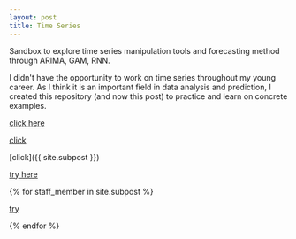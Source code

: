 ```yaml
---
layout: post
title: Time Series
---
```


Sandbox to explore time series manipulation tools and forecasting method through ARIMA, GAM, RNN.

I didn't have the opportunity to work on time series  throughout my young career. As I think it is an  important field in data analysis and prediction, I created this repository (and now this post) to practice and learn on concrete examples.

<a href="{{ subpost.url }}">click here</a>

[click]({{subpost.url}})

[click]({{ site.subpost }})

[try here]({{site.baseurl}}/subpost/time-series-basics)



{% for staff_member in site.subpost %}

<a href="{{ staff_member.url }}"> try </a>

{% endfor %}